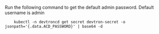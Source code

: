 Run the following command to get the default admin password. Default username is admin

        kubectl -n devtroncd get secret devtron-secret -o jsonpath='{.data.ACD_PASSWORD}' | base64 -d


